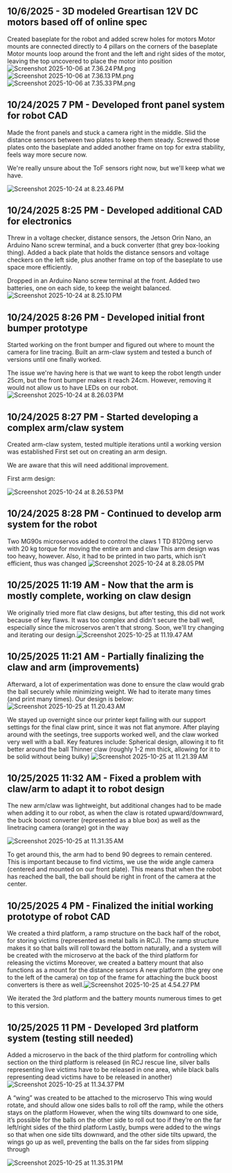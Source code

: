 <!--
  ===================    !!READ THIS NOTICE!!   ====================
  DO NOT edit this file manually. Your changes WILL BE OVERWRITTEN!
  This journal is auto generated and updated by Hack Club Blueprint.
  To edit this file, please edit your journal entries on Blueprint.
  ==================================================================
-->

## 10/6/2025 - 3D modeled Greartisan 12V DC motors based off of online spec  

Created baseplate for the robot and added screw holes for motors
Motor mounts are connected directly to 4 pillars on the corners of the baseplate
Motor mounts loop around the front and the left and right sides of the motor, leaving the top uncovered to place the motor into position
![Screenshot 2025-10-06 at 7.36.24 PM.png](https://blueprint.hackclub.com/user-attachments/blobs/redirect/eyJfcmFpbHMiOnsiZGF0YSI6ODI0LCJwdXIiOiJibG9iX2lkIn19--48f60519d34a4ce527445c246582f14315a90623/Screenshot%202025-10-06%20at%207.36.24%E2%80%AFPM.png)
![Screenshot 2025-10-06 at 7.36.13 PM.png](https://blueprint.hackclub.com/user-attachments/blobs/redirect/eyJfcmFpbHMiOnsiZGF0YSI6ODIzLCJwdXIiOiJibG9iX2lkIn19--2a41dc367c843da557b378d479943556f4ebc124/Screenshot%202025-10-06%20at%207.36.13%E2%80%AFPM.png)
![Screenshot 2025-10-06 at 7.35.33 PM.png](https://blueprint.hackclub.com/user-attachments/blobs/redirect/eyJfcmFpbHMiOnsiZGF0YSI6ODIyLCJwdXIiOiJibG9iX2lkIn19--18f44e1f9e0c0aded0b271b31b7ed4ae385da406/Screenshot%202025-10-06%20at%207.35.33%E2%80%AFPM.png)
  

## 10/24/2025 7 PM - Developed front panel system for robot CAD  

Made the front panels and stuck a camera right in the middle.
Slid the distance sensors between two plates to keep them steady.
Screwed those plates onto the baseplate and added another frame on top for extra stability, feels way more secure now.

We're really unsure about the ToF sensors right now, but we'll keep what we have.

![Screenshot 2025-10-24 at 8.23.46 PM](https://blueprint.hackclub.com/user-attachments/blobs/proxy/eyJfcmFpbHMiOnsiZGF0YSI6NTMzMiwicHVyIjoiYmxvYl9pZCJ9fQ==--45b0332d8de7fc23a803457bfaacd3a2db7a5d57/Screenshot%202025-10-24%20at%208.23.46%E2%80%AFPM.png)


  

## 10/24/2025 8:25 PM - Developed additional CAD for electronics  


Threw in a voltage checker, distance sensors, the Jetson Orin Nano, an Arduino Nano screw terminal, and a buck converter (that grey box-looking thing).
Added a back plate that holds the distance sensors and voltage checkers on the left side, plus another frame on top of the baseplate to use space more efficiently.

Dropped in an Arduino Nano screw terminal at the front. Added two batteries, one on each side, to keep the weight balanced.
![Screenshot 2025-10-24 at 8.25.10 PM](https://blueprint.hackclub.com/user-attachments/blobs/proxy/eyJfcmFpbHMiOnsiZGF0YSI6NTMzMywicHVyIjoiYmxvYl9pZCJ9fQ==--b0d13700341f6320900caf029982880faec5c0cf/Screenshot%202025-10-24%20at%208.25.10%E2%80%AFPM.png)

  

## 10/24/2025 8:26 PM - Developed initial front bumper prototype  

Started working on the front bumper and figured out where to mount the camera for line tracing.
Built an arm-claw system and tested a bunch of versions until one finally worked.

The issue we're having here is that we want to keep the robot length under 25cm, but the front bumper makes it reach 24cm. However, removing it would not allow us to have LEDs on our robot. ![Screenshot 2025-10-24 at 8.26.03 PM](https://blueprint.hackclub.com/user-attachments/blobs/proxy/eyJfcmFpbHMiOnsiZGF0YSI6NTMzNCwicHVyIjoiYmxvYl9pZCJ9fQ==--188550c333b4222e76564de5a1804e0a8d55e6de/Screenshot%202025-10-24%20at%208.26.03%E2%80%AFPM.png)
  

## 10/24/2025 8:27 PM - Started developing a complex arm/claw system  

Created arm-claw system, tested multiple iterations until a working version was established
First set out on creating an arm design.

We are aware that this will need additional improvement.

First arm design:

![Screenshot 2025-10-24 at 8.26.53 PM](https://blueprint.hackclub.com/user-attachments/blobs/proxy/eyJfcmFpbHMiOnsiZGF0YSI6NTMzNSwicHVyIjoiYmxvYl9pZCJ9fQ==--42a4218ad779a8ae2dc967b43e5083acde945fe5/Screenshot%202025-10-24%20at%208.26.53%E2%80%AFPM.png)

  

## 10/24/2025 8:28 PM - Continued to develop arm system for the robot  

Two MG90s microservos added to control the claws
1 TD 8120mg servo with 20 kg torque for moving the entire arm and claw
This arm design was too heavy, however.
Also, it had to be printed in two parts, which isn’t efficient, thus was changed
![Screenshot 2025-10-24 at 8.28.05 PM](https://blueprint.hackclub.com/user-attachments/blobs/proxy/eyJfcmFpbHMiOnsiZGF0YSI6NTMzNiwicHVyIjoiYmxvYl9pZCJ9fQ==--ac6db1a956d75755987a82fc505a598d4832908a/Screenshot%202025-10-24%20at%208.28.05%E2%80%AFPM.png)
  

## 10/25/2025 11:19 AM - Now that the arm is mostly complete, working on claw design  

We originally tried more flat claw designs, but after testing, this did not work because of key flaws. It was too complex and didn't secure the ball well, especially since the microservos aren't that strong. Soon, we'll try changing and iterating our design.![Screenshot 2025-10-25 at 11.19.47 AM](https://blueprint.hackclub.com/user-attachments/blobs/proxy/eyJfcmFpbHMiOnsiZGF0YSI6NTQ1OSwicHVyIjoiYmxvYl9pZCJ9fQ==--4d92024d300258677def1d46b1da9c8f62271960/Screenshot%202025-10-25%20at%2011.19.47%E2%80%AFAM.png)

  

## 10/25/2025 11:21 AM - Partially finalizing the claw and arm (improvements)  

Afterward, a lot of experimentation was done to ensure the claw would grab the ball securely while minimizing weight. We had to iterate many times (and print many times). Our design is below:![Screenshot 2025-10-25 at 11.20.43 AM](https://blueprint.hackclub.com/user-attachments/blobs/proxy/eyJfcmFpbHMiOnsiZGF0YSI6NTQ2MCwicHVyIjoiYmxvYl9pZCJ9fQ==--120e5dd3f36bf1cd6f333e98f7653be0e547b465/Screenshot%202025-10-25%20at%2011.20.43%E2%80%AFAM.png)

We stayed up overnight since our printer kept failing with our support settings for the final claw print, since it was not flat anymore. After playing around with the seetings, tree supports worked well, and the claw worked very well with a ball. Key features include:
Spherical design, allowing it to fit better around the ball
Thinner claw (roughly 1-2 mm thick, allowing for it to be solid without being bulky)
![Screenshot 2025-10-25 at 11.21.39 AM](https://blueprint.hackclub.com/user-attachments/blobs/proxy/eyJfcmFpbHMiOnsiZGF0YSI6NTQ2MSwicHVyIjoiYmxvYl9pZCJ9fQ==--37377ba20338155626898e5a2111faccbb9aef3d/Screenshot%202025-10-25%20at%2011.21.39%E2%80%AFAM.png)



  

## 10/25/2025 11:32 AM - Fixed a problem with claw/arm to adapt it to robot design  

The new arm/claw was lightweight, but additional changes had to be made when adding it to our robot, as when the claw is rotated upward/downward, the buck boost converter (represented as a blue box) as well as the linetracing camera (orange) got in the way

![Screenshot 2025-10-25 at 11.31.35 AM](https://blueprint.hackclub.com/user-attachments/blobs/proxy/eyJfcmFpbHMiOnsiZGF0YSI6NTQ2MiwicHVyIjoiYmxvYl9pZCJ9fQ==--1ee5ef601371c984dabf96189889e4de6a1df96e/Screenshot%202025-10-25%20at%2011.31.35%E2%80%AFAM.png)

To get around this, the arm had to bend 90 degrees to remain centered. This is important because to find victims, we use the wide angle camera (centered and mounted on our front plate). This means that when the robot has reached the ball, the ball should be right in front of the camera at the center.
  

## 10/25/2025 4 PM - Finalized the initial working prototype of robot CAD  

We created a third platform, a ramp structure on the back half of the robot, for storing victims (represented as metal balls in RCJ).
The ramp structure makes it so that balls will roll toward the bottom naturally, and a system will be created with the microservo at the back of the third platform for releasing the victims
Moreover, we created a battery mount that also functions as a mount for the distance sensors
A new platform (the grey one to the left of the camera) on top of the frame for attaching the buck boost converters is there as well.![Screenshot 2025-10-25 at 4.54.27 PM](https://blueprint.hackclub.com/user-attachments/blobs/proxy/eyJfcmFpbHMiOnsiZGF0YSI6NTU0NSwicHVyIjoiYmxvYl9pZCJ9fQ==--dc3354de641f71118602ec191fba1ab265bd2db6/Screenshot%202025-10-25%20at%204.54.27%E2%80%AFPM.png)

We iterated the 3rd platform and the battery mounts numerous times to get to this version.

  

## 10/25/2025 11 PM - Developed 3rd platform system (testing still needed)  

Added a microservo in the back of the third platform for controlling which section on the third platform is released
(in RCJ rescue line, silver balls representing live victims have to be released in one area, while black balls representing dead victims have to be released in another)
![Screenshot 2025-10-25 at 11.34.37 PM](https://blueprint.hackclub.com/user-attachments/blobs/proxy/eyJfcmFpbHMiOnsiZGF0YSI6NTYxMiwicHVyIjoiYmxvYl9pZCJ9fQ==--32c54d42d9f3368507360a54469a61c84b2013ea/Screenshot%202025-10-25%20at%2011.34.37%E2%80%AFPM.png)

A “wing” was created to be attached to the microservo
This wing would rotate, and should allow one sides balls to roll off the ramp, while the others stays on the platform
However, when the wing tilts downward to one side, it’s possible for the balls on the other side to roll out too if they’re on the far left/right sides of the third platform
Lastly, bumps were added to the wings so that when one side tilts downward, and the other side tilts upward, the wings go up as well, preventing the balls on the far sides from slipping through

![Screenshot 2025-10-25 at 11.35.31 PM](https://blueprint.hackclub.com/user-attachments/blobs/proxy/eyJfcmFpbHMiOnsiZGF0YSI6NTYxMywicHVyIjoiYmxvYl9pZCJ9fQ==--9f990e97873fa4c5446fc0342d1fab33404eee74/Screenshot%202025-10-25%20at%2011.35.31%E2%80%AFPM.png)
  

